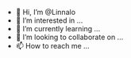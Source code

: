 - 👋 Hi, I’m @Linnalo
- 👀 I’m interested in ...
- 🌱 I’m currently learning ...
- 💞️ I’m looking to collaborate on ...
- 📫 How to reach me ...

<!---
Linnalo/Linnalo is a ✨ special ✨ repository because its `README.md` (this file) appears on your GitHub profile.
You can click the Preview link to take a look at your changes.
--->
